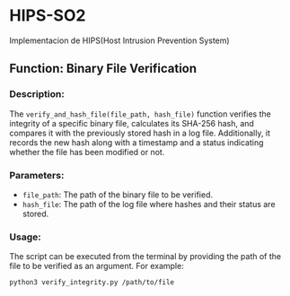 # HIPS-SO2
Implementacion de HIPS(Host Intrusion Prevention System)

## Function: Binary File Verification

### Description:
The `verify_and_hash_file(file_path, hash_file)` function verifies the integrity of a specific binary file, calculates its SHA-256 hash, and compares it with the previously stored hash in a log file. Additionally, it records the new hash along with a timestamp and a status indicating whether the file has been modified or not.

### Parameters:
- `file_path`: The path of the binary file to be verified.
- `hash_file`: The path of the log file where hashes and their status are stored.

### Usage:
The script can be executed from the terminal by providing the path of the file to be verified as an argument. For example:

```bash
python3 verify_integrity.py /path/to/file
